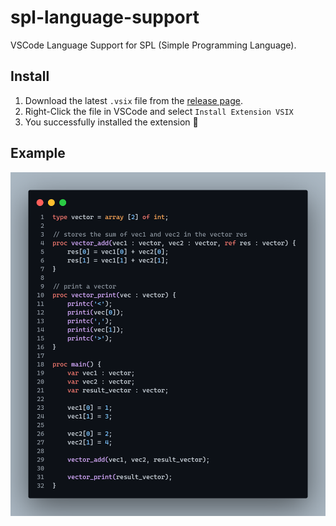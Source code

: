 # spl-language-support

VSCode Language Support for SPL (Simple Programming Language).

## Install

1. Download the latest `.vsix` file from the [release page](https://github.com/Tch1b0/spl-language-support/releases).
2. Right-Click the file in VSCode and select `Install Extension VSIX`
3. You successfully installed the extension 🎉

## Example

![example](./example.png)

